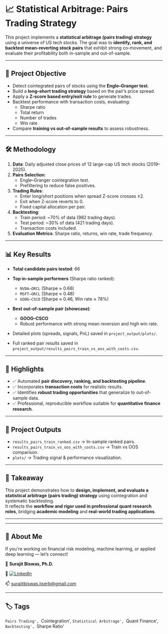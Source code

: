 # 📈 Statistical Arbitrage: Pairs Trading Strategy

This project implements a **statistical arbitrage (pairs trading) strategy** using a universe of US tech stocks. The goal was to **identify, rank, and backtest mean-reverting stock pairs** that exhibit strong co-movement, and evaluate their profitability both in-sample and out-of-sample.

---

## 🎯 Project Objective
- Detect cointegrated pairs of stocks using the **Engle–Granger test**.  
- Build a **long–short trading strategy** based on the pair’s price spread.  
- Apply a **Z-score based entry/exit rule** to generate trades.  
- Backtest performance with transaction costs, evaluating:  
  - Sharpe ratio  
  - Total return  
  - Number of trades  
  - Win rate  
- Compare **training vs out-of-sample results** to assess robustness.  

---

## 🛠️ Methodology
1. **Data**: Daily adjusted close prices of 12 large-cap US tech stocks (2019–2025).  
2. **Pairs Selection**:  
   - Engle–Granger cointegration test.  
   - Prefiltering to reduce false positives.  
3. **Trading Rules**:  
   - Enter long/short positions when spread Z-score crosses ±2.  
   - Exit when Z-score reverts to 0.  
   - Fixed capital allocation per pair.  
4. **Backtesting**:  
   - Train period: ~70% of data (982 trading days).  
   - Test period: ~30% of data (421 trading days).  
   - Transaction costs included.  
5. **Evaluation Metrics**: Sharpe ratio, returns, win rate, trade frequency.  

---

## 📊 Key Results
- **Total candidate pairs tested**: 66  
- **Top in-sample performers** (Sharpe ratio ranked):  
  - `NVDA–ORCL` (Sharpe ≈ 0.66)  
  - `MSFT–ORCL` (Sharpe ≈ 0.48)  
  - `GOOG–CSCO` (Sharpe ≈ 0.46, Win rate ≈ 78%)  

- **Best out-of-sample pair (showcase)**:  
  - **GOOG–CSCO**  
  - Robust performance with strong mean reversion and high win rate.  

- Detailed plots (spreads, signals, PnL) saved in `project_output/plots/`.  
- Full ranked pair results saved in `project_output/results_pairs_train_vs_oos_with_costs.csv`.  

---

## 🚀 Highlights
- ✅ Automated **pair discovery, ranking, and backtesting pipeline**.  
- ✅ Incorporates **transaction costs** for realistic results.  
- ✅ Identifies **robust trading opportunities** that generalize to out-of-sample data.  
- ✅ Professional, reproducible workflow suitable for **quantitative finance research**.  

---

## 📂 Project Outputs
- `results_pairs_train_ranked.csv` → In-sample ranked pairs.  
- `results_pairs_train_vs_oos_with_costs.csv` → Train vs OOS comparison.  
- `plots/` → Trading signal & performance visualization.  

---

## 🔑 Takeaway
This project demonstrates how to **design, implement, and evaluate a statistical arbitrage (pairs trading) strategy** using cointegration and systematic backtesting.  
It reflects the **workflow and rigor used in professional quant research roles**, bridging **academic modeling** and **real-world trading applications**.  

---


---


## 🙌 About Me

If you're working on financial risk modeling, machine learning, or applied deep learning — let’s connect!

👤 **Surajit Biswas, Ph.D.**  

🔗  [![LinkedIn](https://img.shields.io/badge/LinkedIn-Connect-blue?logo=linkedin)](https://www.linkedin.com/in/surajit-biswas-phd/)

📫 surajitbiswas.iiserb@gmail.com

---

## 🏷️ Tags

`Pairs Trading', `Cointegration', `Statistical Arbitrage', `Quant Finance', `Backtesting', `Sharpe Ratio'
